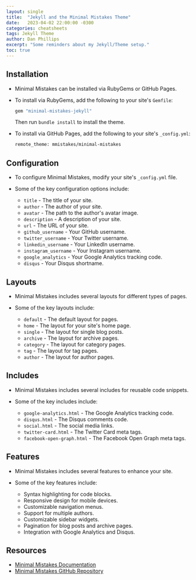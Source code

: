 ```yaml
---
layout: single
title:  "Jekyll and the Minimal Mistakes Theme"
date:   2023-04-02 22:00:00 -0300
categories: cheatsheets
tags: Jekyll Theme
author: Dan Phillips
excerpt: "Some reminders about my Jekyll/Theme setup."
toc: true
---
```


## Installation

- Minimal Mistakes can be installed via RubyGems or GitHub Pages.
- To install via RubyGems, add the following to your site's `Gemfile`:

  ```ruby
  gem "minimal-mistakes-jekyll"
  ```

  Then run `bundle install` to install the theme.

- To install via GitHub Pages, add the following to your site's `_config.yml`:

  ```bash
  remote_theme: mmistakes/minimal-mistakes
  ```

## Configuration

- To configure Minimal Mistakes, modify your site's `_config.yml` file.
- Some of the key configuration options include:

  - `title` - The title of your site.
  - `author` - The author of your site.
  - `avatar` - The path to the author's avatar image.
  - `description` - A description of your site.
  - `url` - The URL of your site.
  - `github_username` - Your GitHub username.
  - `twitter_username` - Your Twitter username.
  - `linkedin_username` - Your LinkedIn username.
  - `instagram_username` - Your Instagram username.
  - `google_analytics` - Your Google Analytics tracking code.
  - `disqus` - Your Disqus shortname.

## Layouts

- Minimal Mistakes includes several layouts for different types of pages.
- Some of the key layouts include:

  - `default` - The default layout for pages.
  - `home` - The layout for your site's home page.
  - `single` - The layout for single blog posts.
  - `archive` - The layout for archive pages.
  - `category` - The layout for category pages.
  - `tag` - The layout for tag pages.
  - `author` - The layout for author pages.

## Includes

- Minimal Mistakes includes several includes for reusable code snippets.
- Some of the key includes include:

  - `google-analytics.html` - The Google Analytics tracking code.
  - `disqus.html` - The Disqus comments code.
  - `social.html` - The social media links.
  - `twitter-card.html` - The Twitter Card meta tags.
  - `facebook-open-graph.html` - The Facebook Open Graph meta tags.

## Features

- Minimal Mistakes includes several features to enhance your site.
- Some of the key features include:

  - Syntax highlighting for code blocks.
  - Responsive design for mobile devices.
  - Customizable navigation menus.
  - Support for multiple authors.
  - Customizable sidebar widgets.
  - Pagination for blog posts and archive pages.
  - Integration with Google Analytics and Disqus.

## Resources

- [Minimal Mistakes Documentation](https://mmistakes.github.io/minimal-mistakes/docs/quick-start-guide/)
- [Minimal Mistakes GitHub Repository](https://github.com/mmistakes/minimal-mistakes)

